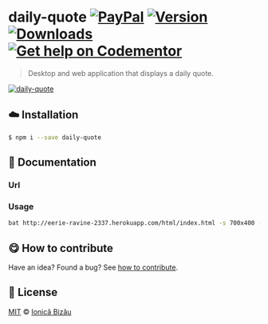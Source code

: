 
# daily-quote [![PayPal](https://img.shields.io/badge/%24-paypal-f39c12.svg)][paypal-donations] [![Version](https://img.shields.io/npm/v/daily-quote.svg)](https://www.npmjs.com/package/daily-quote) [![Downloads](https://img.shields.io/npm/dt/daily-quote.svg)](https://www.npmjs.com/package/daily-quote) [![Get help on Codementor](https://cdn.codementor.io/badges/get_help_github.svg)](https://www.codementor.io/johnnyb?utm_source=github&utm_medium=button&utm_term=johnnyb&utm_campaign=github)

> Desktop and web application that displays a daily quote.

[![daily-quote](http://i.imgur.com/X06sM7J.png)](#)

## :cloud: Installation

```sh
$ npm i --save daily-quote
```


## :memo: Documentation


### Url



### Usage
```sh
bat http://eerie-ravine-2337.herokuapp.com/html/index.html -s 700x400 -u -b MOST
```

## :yum: How to contribute
Have an idea? Found a bug? See [how to contribute][contributing].


## :scroll: License

[MIT][license] © [Ionică Bizău][website]

[paypal-donations]: https://www.paypal.com/cgi-bin/webscr?cmd=_s-xclick&hosted_button_id=RVXDDLKKLQRJW
[donate-now]: http://i.imgur.com/6cMbHOC.png

[license]: http://showalicense.com/?fullname=Ionic%C4%83%20Biz%C4%83u%20%3Cbizauionica%40gmail.com%3E%20(http%3A%2F%2Fionicabizau.net)&year=2013#license-mit
[website]: http://ionicabizau.net
[contributing]: /CONTRIBUTING.md
[docs]: /DOCUMENTATION.md
